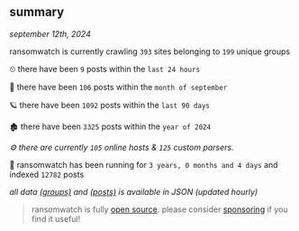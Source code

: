 
## summary
_september 12th, 2024_

ransomwatch is currently crawling `393` sites belonging to `199` unique groups

⏲ there have been `9` posts within the `last 24 hours`

🦈 there have been `106` posts within the `month of september`

🪐 there have been `1092` posts within the `last 90 days`

🏚 there have been `3325` posts within the `year of 2024`

_⚙️ there are currently `105` online hosts & `125` custom parsers._

🦕 ransomwatch has been running for `3 years, 0 months and 4 days` and indexed `12782` posts

_all data  [(groups)](http://ransomwhat.telemetry.ltd/groups) and [(posts)](http://ransomwhat.telemetry.ltd/posts) is available in JSON (updated hourly)_

> ransomwatch is fully [open source](https://github.com/joshhighet/ransomwatch#ransomwatch--). please consider [sponsoring](https://github.com/sponsors/joshhighet) if you find it useful!
